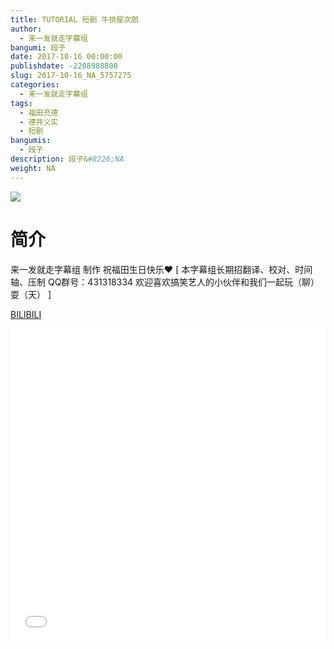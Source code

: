 ```yaml
---
title: TUTORIAL 短剧 牛排屋次郎
author: 
  - 来一发就走字幕组
bangumi: 段子
date: 2017-10-16 00:00:00
publishdate: -2208988800
slug: 2017-10-16_NA_5757275
categories: 
  - 来一发就走字幕组
tags: 
  - 福田充德
  - 德井义实
  - 短剧
bangumis: 
  - 段子
description: 段子&#8226;NA
weight: NA
---
```


![](https://i.imgur.com/Up5ChiT.jpg)

# 简介  
来一发就走字幕组 制作 祝福田生日快乐❤ [ 本字幕组长期招翻译、校对、时间轴、压制   QQ群号：431318334 欢迎喜欢搞笑艺人的小伙伴和我们一起玩（聊）耍（天） ]

  [BILIBILI](https://www.bilibili.com/video/av5757275/)


<div class="vcontainer">  <iframe class='video' src="//www.bilibili.com/blackboard/player.html?aid=5757275" width="100%" height="500" frameborder="0" allowfullscreen="allowfullscreen"></iframe></div>
